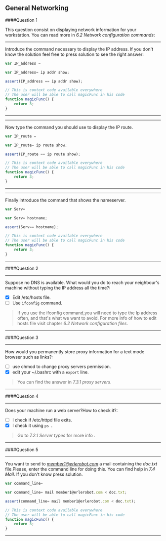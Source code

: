 ## General Networking

####Question 1

This question consist on displaying network information for your workstation. You can read more in *6.2 Network configuration commands*:


---

Introduce the command necessary to display the IP address. If you don't know the solution feel free to press solution to see the right answer:

```js
var IP_address =
```

```js
var IP_address= ip addr show;
```

```js
assert(IP_address == ip addr show);
```

```js
// This is context code available everywhere
// The user will be able to call magicFunc in his code
function magicFunc() {
    return 3;
}
```

---


---

Now type the command you should use to display the IP route.

```js
var IP_route =
```

```js
var IP_route= ip route show;
```

```js
assert(IP_route == ip route show);
```

```js
// This is context code available everywhere
// The user will be able to call magicFunc in his code
function magicFunc() {
    return 3;
}
```

---

---

Finally introduce the command that shows the nameserver.

```js
var Serv=
```

```js
var Serv= hostname;
```

```js
assert(Serv== hostname);
```

```js
// This is context code available everywhere
// The user will be able to call magicFunc in his code
function magicFunc() {
    return 3;
}
```

---


####Question 2



---

Suppose no DNS is available. What would you do to reach your neighbour's machine without typing the IP address all the time?:

- [x] Edit /etc/hosts file.
- [ ] Use `ifconfig` command.

> If you use the ifconfig command,you will need to type the Ip address often, and that's what we want to avoid. For more info of how to edit hosts file visit chapter *6.2 Network configuration files*.



---


####Question 3


---

How would you permanently store proxy information for a text mode browser such as links?:

- [ ] use chmod to change proxy servers permission.
- [x] edit your ~/.bashrc with a `export` line.

> You can find the answer in *7.3.1 proxy servers*.



---


####Question 4

---

Does your machine run a web server?How to check it?:

- [ ] I check if /etc/httpd file exits.
- [x] I check it using `ps `.

> Go to *7.2.1 Server types* for more info .



---

####Question 5



---

You want to send to *member1@erlerobot.com* a mail containing the *doc.txt* file.Please, enter the command line for doing this. You can find help in *7.4 Mail*. If you don't know press solution.

```js
var command_line=
```

```js
var command_line= mail member1@erlerobot.com < doc.txt;
```

```js
assert(command_line= mail member1@erlerobot.com < doc.txt);
```

```js
// This is context code available everywhere
// The user will be able to call magicFunc in his code
function magicFunc() {
    return 3;
}
```

---

